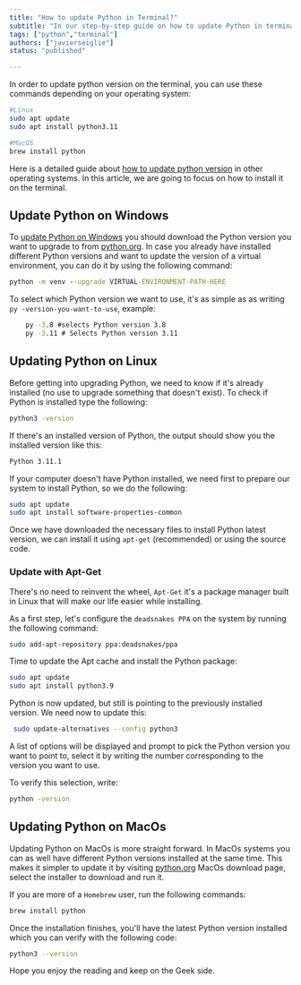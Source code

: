 ```yaml
---
title: "How to update Python in Terminal?"
subtitle: "In our step-by-step guide on how to update Python in terminal, we explore the most straight forward methods to successfully update Python version in Linux, MacOs and Windows systems"
tags: ["python","terminal"]
authors: ["javierseiglie"]
status: "published"

---
```


In order to update python version on the terminal, you can use these commands depending on your operating system:

```bash
#Linux
sudo apt update 
sudo apt install python3.11

#MacOS
brew install python
```

Here is a detailed guide about [how to update python version](https://4geeks.com/how-to/how-to-update-python-version) in other operating systems. In this article, we are going to focus on how to install it on the terminal.

## Update Python on Windows

To [update Python on Windows](https://4geeks.com/how-to/how-to-update-python-on-windows) you should download the Python version you want to upgrade to from [python.org](https://www.python.org/ "python.org"). In case you already have installed different Python versions and want to update the version of a virtual environment, you can do it by using the following command:

```cmd
python -m venv --upgrade VIRTUAL-ENVIRONMENT-PATH-HERE
```

To select which Python version we want to use, it's as simple as as writing `py -version-you-want-to-use`, example:

```cmd
	py -3.8 #selects Python version 3.8
	py -3.11 # Selects Python version 3.11
```

## Updating Python on Linux

Before getting into upgrading Python, we need to know if it's already installed (no use to upgrade something that doesn't exist). To check if Python is installed type the following:

```bash
python3 -version
```
If there's an installed version of Python, the output should show you the installed version like this: 

```bash
Python 3.11.1
```

If your computer doesn't have Python installed, we need first to prepare our system to install Python, so we do the following:

```bash
sudo apt update 
sudo apt install software-properties-common
```

Once we have downloaded the necessary files to install Python latest version, we can install it using `apt-get` (recommended) or using the source code.

### Update with Apt-Get

There's no need to reinvent the wheel, `Apt-Get` it's a package manager built in Linux that will make our life easier while installing. 

As a first step, let's configure the `deadsnakes PPA` on the system by running the following command:
```bash
sudo add-apt-repository ppa:deadsnakes/ppa
```

Time to update the Apt cache and install the Python package:

```bash
sudo apt update 
sudo apt install python3.9
```

Python is now updated, but still is pointing to the previously installed version. We need now to update this:

```bash
 sudo update-alternatives --config python3
```

A list of options will be displayed  and prompt to pick the Python version you want to point to, select it by writing the number corresponding to the version you want to use.

To verify this selection, write:

```bash 
python -version
```

## Updating Python on MacOs

Updating Python on MacOs is more straight forward. In MacOs systems you can as well have different Python versions installed at the same time. This makes it simpler to update it by visiting  [python.org](https://www.python.org/downloads/mac-osx/ "python.org") MacOs download page, select the installer to download and run it.

If you are more of a `Homebrew` user, run the following commands:

```bash
brew install python
```

Once the installation finishes, you'll have the latest Python version installed which you can verify with the following code:

```bash
python3 --version
```

Hope you enjoy the reading and keep on the Geek side.